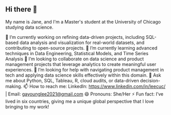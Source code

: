 ## Hi there 👋

My name is Jane, and I'm a Master's student at the University of Chicago studying data science.

🔭 I’m currently working on refining data-driven projects, including SQL-based data analysis and visualization for real-world datasets, and contributing to open-source projects.
🌱 I’m currently learning advanced techniques in Data Engineering, Statistical Models, and Time Series Analysis
👯 I’m looking to collaborate on data science and product management projects that leverage analytics to create meaningful user experiences.
🤔 I’m looking for help with navigating product management in tech and applying data science skills effectively within this domain.
💬 Ask me about Python, SQL, Tableau, R, cloud audits, or data-driven decision-making.
📫 How to reach me: LinkedIn: https://www.linkedin.com/in/leecuc/ | Email: gayounglee2021@gmail.com
😄 Pronouns: She/Her
⚡ Fun fact: I’ve lived in six countries, giving me a unique global perspective that I love bringing to my work!
